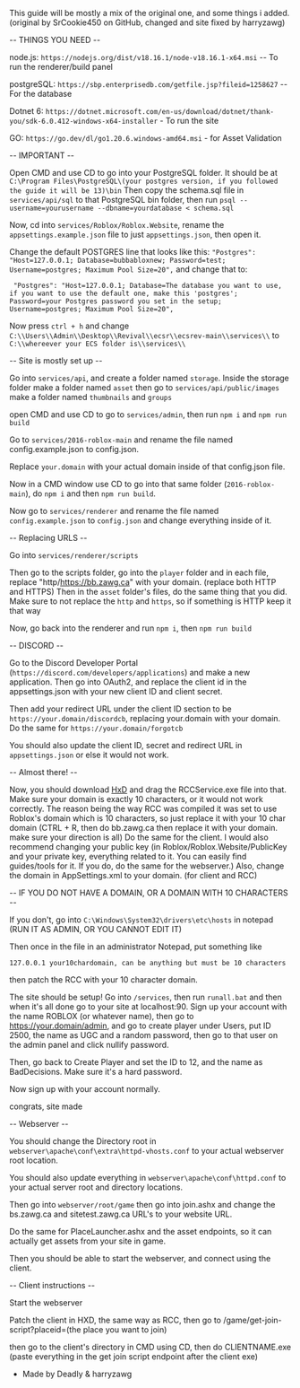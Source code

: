 This guide will be mostly a mix of the original one, and some things i added. (original by SrCookie450 on GitHub, changed and site fixed by harryzawg)

-- THINGS YOU NEED --

node.js: ```https://nodejs.org/dist/v18.16.1/node-v18.16.1-x64.msi``` -- To run the renderer/build panel

postgreSQL: ```https://sbp.enterprisedb.com/getfile.jsp?fileid=1258627``` -- For the database

Dotnet 6: ```https://dotnet.microsoft.com/en-us/download/dotnet/thank-you/sdk-6.0.412-windows-x64-installer``` - To run the site

GO: ```https://go.dev/dl/go1.20.6.windows-amd64.msi``` - for Asset Validation

-- IMPORTANT --

Open CMD and use CD to go into your PostgreSQL folder. It should be at 
```C:\Program Files\PostgreSQL\(your postgres version, if you followed the guide it will be 13)\bin```
Then copy the schema.sql file in ```services/api/sql``` to that PostgreSQL bin folder, then run
```psql --username=yourusername --dbname=yourdatabase < schema.sql```

Now, cd into ```services/Roblox/Roblox.Website```, 
rename the ```appsettings.example.json``` file to just 
```appsettings.json```, then open it.

Change the default POSTGRES line that looks like this:
 ```"Postgres": "Host=127.0.0.1; Database=bubbabloxnew; Password=test; Username=postgres; Maximum Pool Size=20",``` 
and change that to:

``` "Postgres": "Host=127.0.0.1; Database=The database you want to use, if you want to use the default one, make this 'postgres'; Password=your Postgres password you set in the setup; Username=postgres; Maximum Pool Size=20",```

Now press ```ctrl + h``` and change ```C:\\Users\\Admin\\Desktop\\Revival\\ecsr\\ecsrev-main\\services\\```
to 
```C:\\whereever your ECS folder is\\services\\```

-- Site is mostly set up --

Go into ```services/api```, 
and create a folder named ```storage```.
Inside the storage folder make a folder named ```asset``` 
then go to ```services/api/public/images``` make a folder named ```thumbnails``` and ```groups```

open CMD and use CD to go to ```services/admin```, then run ```npm i``` and ```npm run build```

Go to ```services/2016-roblox-main``` and rename the file named config.example.json to config.json.

Replace ```your.domain``` with your actual domain inside of that config.json file.

Now in a CMD window use CD to go into that same folder (```2016-roblox-main```), do ```npm i``` and then ```npm run build```.

Now go to ```services/renderer``` and rename the file named ```config.example.json``` to ```config.json``` and change everything inside of it.

-- Replacing URLS --

Go into ```services/renderer/scripts```

Then go to the scripts folder, go into the ```player``` folder and in each file, replace "http/https://bb.zawg.ca" with your domain. (replace both HTTP and HTTPS)
Then in the ```asset``` folder's files, do the same thing that you did. Make sure to not replace the ```http``` and ```https```, so if something is HTTP keep it that way

Now, go back into the renderer and run ```npm i```, then ```npm run build```

-- DISCORD --

Go to the Discord Developer Portal (```https://discord.com/developers/applications```) and make a new application.
Then go into OAuth2, and replace the client id in the appsettings.json with your new client ID and client secret.

Then add your redirect URL under the client ID section to be ```https://your.domain/discordcb```, replacing your.domain with your domain. Do the same for ```https://your.domain/forgotcb```

You should also update the client ID, secret and redirect URL in ```appsettings.json``` or else it would not work.

-- Almost there! --

Now, you should download [HxD](https://mh-nexus.de/en/downloads.php?product=HxD20) and drag the RCCService.exe file into that. Make sure your domain is exactly 10 characters, or it would not work correctly.
The reason being the way RCC was compiled it was set to use Roblox's domain which is 10 characters, so just replace it with your 10 char domain (CTRL + R, then do bb.zawg.ca then replace it with your domain. make sure your direction is all)
Do the same for the client. I would also recommend changing your public key (in Roblox/Roblox.Website/PublicKey and your private key, everything related to it. You can easily find guides/tools for it. If you do, do the same for the webserver.)
Also, change the domain in AppSettings.xml to your domain. (for client and RCC)

-- IF YOU DO NOT HAVE A DOMAIN, OR A DOMAIN WITH 10 CHARACTERS --

If you don't, go into ```C:\Windows\System32\drivers\etc\hosts``` in notepad (RUN IT AS ADMIN, OR YOU CANNOT EDIT IT)

Then once in the file in an administrator Notepad, put something like 

```127.0.0.1 your10chardomain, can be anything but must be 10 characters```

then patch the RCC with your 10 character domain.

The site should be setup! Go into ```/services```, then run ```runall.bat``` and then when it's all done go to your site at localhost:90.
Sign up your account with the name ROBLOX (or whatever name), then go to https://your.domain/admin, and go to create player under Users, put ID 2500, the name as UGC and a random password, then go to that user on the admin panel and click nullify password.

Then, go back to Create Player and set the ID to 12, and the name as BadDecisions. Make sure it's a hard password.

Now sign up with your account normally.

congrats, site made

-- Webserver --

You should change the Directory root in ```webserver\apache\conf\extra\httpd-vhosts.conf``` to your actual webserver root location.

You should also update everything in ```webserver\apache\conf\httpd.conf``` to your actual server root and directory locations.

Then go into ```webserver/root/game``` then go into join.ashx and change the bs.zawg.ca and sitetest.zawg.ca URL's to your website URL.

Do the same for PlaceLauncher.ashx and the asset endpoints, so it can actually get assets from your site in game.

Then you should be able to start the webserver, and connect using the client.

-- Client instructions --

Start the webserver

Patch the client in HXD, the same way as RCC, then go to /game/get-join-script?placeid=(the place you want to join)

then go to the client's directory in CMD using CD, then do CLIENTNAME.exe (paste everything in the get join script endpoint after the client exe)

- Made by Deadly & harryzawg